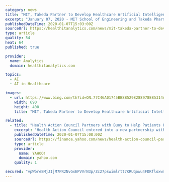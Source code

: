 ```yaml
---
category: news
title: "MIT, Takeda Partner to Develop Healthcare Artificial Intelligence"
excerpt: "January 07, 2020 - MIT School of Engineering and Takeda Pharmaceuticals Company Limited have partnered to use artificial intelligence tools to benefit health and ... to learn from and engage with researchers from MIT and offer insights that will advance healthcare. “We are thrilled to create this collaboration with Takeda,” says Anantha ..."
publishedDateTime: 2020-01-07T15:03:00Z
sourceUrl: https://healthitanalytics.com/news/mit-takeda-partner-to-develop-healthcare-artificial-intelligence
type: article
quality: 54
heat: 64
published: true

provider:
  name: Analytics
  domain: healthitanalytics.com

topics:
  - AI
  - AI in Healthcare

images:
  - url: https://www.bing.com/th?id=ON.77C46A01745BB8B5298288978E85314A
    width: 690
    height: 400
    title: "MIT, Takeda Partner to Develop Healthcare Artificial Intelligence"

related:
  - title: "Health Action Council Partners with Buoy to Help Patients Find the Right Care"
    excerpt: "Health Action Council entered into a new partnership with Buoy Health to help individuals make more informed decisions about where to get the care best suited for their symptoms. The partnership draws on an artificial intelligence solution developed by Buoy Health,"
    publishedDateTime: 2020-01-07T15:08:00Z
    sourceUrl: https://finance.yahoo.com/news/health-action-council-partners-buoy-150000161.html
    type: article
    provider:
      name: YAHOO!
      domain: yahoo.com
    quality: 1

secured: "vpWbre8MjJIjM7PR2NvGxEPVVrN3p/Zc27pswimlrtt7KRUqowu4FDKfloxwmeoIHXKBdApIzqh40EAxrIs8BFm85P7fVDFWaMUqektoDx2aY7oZSBRABdDHiO70QoJrH3kNN/AoHaCS+I3yianscWGetvjuTxG+vK8X86VpONoFU/ZcIciNi6lVLa50SNpn0hKpl43Tuta+VS3DZClFWUFsSvEiZMkDkU/BNfUtAiNxwxVNf5lA5+FVtVi//vae+yWuNqqwAsK9AymYVF15sg==;rvsJz4k/V+vy0MfcC31wig=="
---
```


